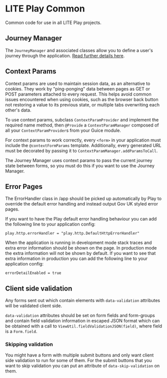 # LITE Play Common

Common code for use in all LITE Play projects.

## Journey Manager

The `JourneyManager` and associated classes allow you to define a user's journey through the application. 
[Read further details here](docs/Journey.md).

## Context Params

Context params are used to maintain session data, as an alternative to cookies. They work by "ping-ponging" data 
between pages as GET or POST parameters attached to every request. This helps avoid common issues encountered when using
cookies, such as the browser back button not restoring a value to its previous state, or multiple tabs overwriting each
other's data.

To use context params, subclass `ContextParamProvider` and implement the required name method, then `@Provide` a 
`ContextParamManager` composed of all your `ContextParamProvider`s from your Guice module. 

For context params to work correctly, every `<form>` in your application must include the `@contextFormParams` template.
Additionally, every generated URL must be decorated by passing it to `ContextParamManager.addParamsToCall`. 

The Journey Manager uses context params to pass the current journey state between forms, so you must do this if you want
to use the Journey Manager.

## Error Pages

The ErrorHandler class in /app should be picked up automatically by Play to override the default error handling and
instead output Gov UK styled error pages.

If you want to have the Play default error handling behaviour you can add the following line to your application config:

`play.http.errorHandler = "play.http.DefaultHttpErrorHandler"`

When the application is running in development mode stack traces and extra error information should be shown on the page.
In production mode the extra information will not be shown by default. If you want to see that extra information in
production you can add the following line to your application config:

`errorDetailEnabled = true`

## Client side validation

Any forms sent out which contain elements with `data-validation` attributes will be validated client side.

`data-validation` attributes should be set on form fields and form-groups and contain field validation information in 
escaped JSON format which can be obtained with a call to `ViewUtil.fieldValidationJSON(field)`, where field is a 
`Form.field`.

### Skipping validation

You might have a form with multiple submit buttons and only want client side validation to run for some of them. For the
submit buttons that you want to skip validation you can put an attribute of `data-skip-validation` on them.